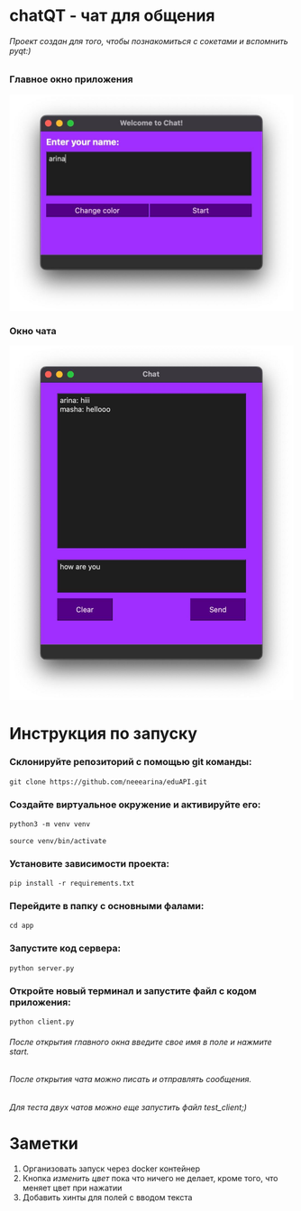 # chatQT - чат для общения

###### Проект создан для того, чтобы познакомиться с сокетами и вспомнить pyqt:)

### Главное окно приложения

![Главное окно](https://github.com/neeearina/chatQT/raw/main/screens/main.jpg)

### Окно чата

![Окно чата](https://github.com/neeearina/chatQT/raw/main/screens/chat.jpg)

# Инструкция по запуску

### Склонируйте репозиторий с помощью git команды:

```commandline
git clone https://github.com/neeearina/eduAPI.git
```

### Создайте виртуальное окружение и активируйте его:

```commandline
python3 -m venv venv 
```

```commandline
source venv/bin/activate 
```

### Установите зависимости проекта:

```commandline
pip install -r requirements.txt
```

### Перейдите в папку с основными фалами:

```commandline
cd app
```

### Запустите код сервера:

```commandline
python server.py
```

### Откройте новый терминал и запустите файл с кодом приложения:

```commandline
python client.py
```

###### После открытия главного окна введите свое имя в поле и нажмите *start*.

###### После открытия чата можно писать и отправлять сообщения.

###### Для теста двух чатов можно еще запустить файл *test_client*;)

# Заметки

1. Организовать запуск через docker контейнер
2. Кнопка *изменить цвет* пока что ничего не делает, кроме того, что меняет цвет при нажатии
3. Добавить хинты для полей с вводом текста
